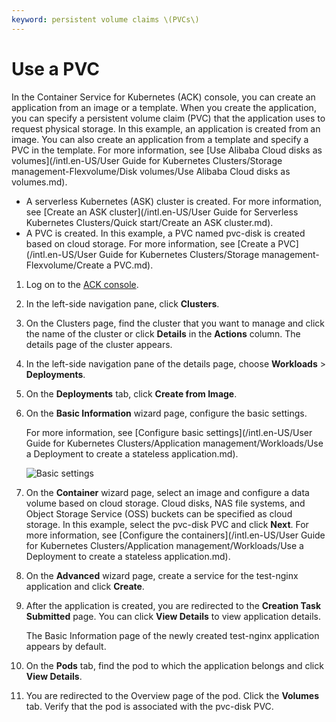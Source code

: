 ```yaml
---
keyword: persistent volume claims \(PVCs\)
---
```


# Use a PVC

In the Container Service for Kubernetes \(ACK\) console, you can create an application from an image or a template. When you create the application, you can specify a persistent volume claim \(PVC\) that the application uses to request physical storage. In this example, an application is created from an image. You can also create an application from a template and specify a PVC in the template. For more information, see [Use Alibaba Cloud disks as volumes](/intl.en-US/User Guide for Kubernetes Clusters/Storage management-Flexvolume/Disk volumes/Use Alibaba Cloud disks as volumes.md).

-   A serverless Kubernetes \(ASK\) cluster is created. For more information, see [Create an ASK cluster](/intl.en-US/User Guide for Serverless Kubernetes Clusters/Quick start/Create an ASK cluster.md).
-   A PVC is created. In this example, a PVC named pvc-disk is created based on cloud storage. For more information, see [Create a PVC](/intl.en-US/User Guide for Kubernetes Clusters/Storage management-Flexvolume/Create a PVC.md).

1.  Log on to the [ACK console](https://cs.console.aliyun.com).

2.  In the left-side navigation pane, click **Clusters**.

3.  On the Clusters page, find the cluster that you want to manage and click the name of the cluster or click **Details** in the **Actions** column. The details page of the cluster appears.

4.  In the left-side navigation pane of the details page, choose **Workloads** \> **Deployments**.

5.  On the **Deployments** tab, click **Create from Image**.

6.  On the **Basic Information** wizard page, configure the basic settings.

    For more information, see [Configure basic settings](/intl.en-US/User Guide for Kubernetes Clusters/Application management/Workloads/Use a Deployment to create a stateless application.md).

    ![Basic settings](https://static-aliyun-doc.oss-accelerate.aliyuncs.com/assets/img/en-US/8309301161/p10973.png)

7.  On the **Container** wizard page, select an image and configure a data volume based on cloud storage. Cloud disks, NAS file systems, and Object Storage Service \(OSS\) buckets can be specified as cloud storage. In this example, select the pvc-disk PVC and click **Next**. For more information, see [Configure the containers](/intl.en-US/User Guide for Kubernetes Clusters/Application management/Workloads/Use a Deployment to create a stateless application.md).

8.  On the **Advanced** wizard page, create a service for the test-nginx application and click **Create**.

9.  After the application is created, you are redirected to the **Creation Task Submitted** page. You can click **View Details** to view application details.

    The Basic Information page of the newly created test-nginx application appears by default.

10. On the **Pods** tab, find the pod to which the application belongs and click **View Details**.

11. You are redirected to the Overview page of the pod. Click the **Volumes** tab. Verify that the pod is associated with the pvc-disk PVC.


